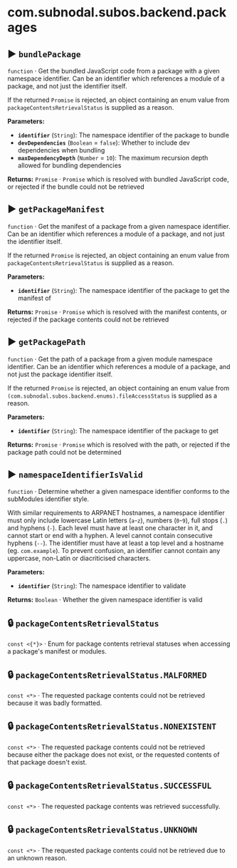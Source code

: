 # com.subnodal.subos.backend.packages
## ▶️ `bundlePackage`
`function` · Get the bundled JavaScript code from a package with a given namespace identifier. Can be an identifier which references a module of a package, and not just the identifier itself.


If the returned `Promise` is rejected, an object containing an enum
value from `packageContentsRetrievalStatus` is supplied as a reason.

**Parameters:**
* **`identifier`** (`String`): The namespace identifier of the package to bundle
* **`devDependencies`** (`Boolean` = `false`): Whether to include dev dependencies when bundling
* **`maxDependencyDepth`** (`Number` = `10`): The maximum recursion depth allowed for bundling dependencies

**Returns:** `Promise` · `Promise` which is resolved with bundled JavaScript code, or rejected if the bundle could not be retrieved

## ▶️ `getPackageManifest`
`function` · Get the manifest of a package from a given namespace identifier. Can be an identifier which references a module of a package, and not just the identifier itself.


If the returned `Promise` is rejected, an object containing an enum
value from `packageContentsRetrievalStatus` is supplied as a reason.

**Parameters:**
* **`identifier`** (`String`): The namespace identifier of the package to get the manifest of

**Returns:** `Promise` · `Promise` which is resolved with the manifest contents, or rejected if the package contents could not be retrieved

## ▶️ `getPackagePath`
`function` · Get the path of a package from a given module namespace identifier. Can be an identifier which references a module of a package, and not just the package identifier itself.


If the returned `Promise` is rejected, an object containing an enum
value from `(com.subnodal.subos.backend.enums).fileAccessStatus` is
supplied as a reason.

**Parameters:**
* **`identifier`** (`String`): The namespace identifier of the package to get

**Returns:** `Promise` · `Promise` which is resolved with the path, or rejected if the package path could not be determined

## ▶️ `namespaceIdentifierIsValid`
`function` · Determine whether a given namespace identifier conforms to the subModules identifier style.


With similar requirements to ARPANET hostnames, a namespace
identifier must only include lowercase Latin letters (`a`-`z`),
numbers (`0`-`9`), full stops (`.`) and hyphens (`-`). Each level
must have at least one character in it, and cannot start or end with
a hyphen. A level cannot contain consecutive hyphens (`--`). The
identifier must have at least a top level and a hostname (eg.
`com.example`). To prevent confusion, an identifier cannot contain
any uppercase, non-Latin or diacriticised characters.

**Parameters:**
* **`identifier`** (`String`): The namespace identifier to validate

**Returns:** `Boolean` · Whether the given namespace identifier is valid

## 🔒️ `packageContentsRetrievalStatus`
`const <{*}>` · Enum for package contents retrieval statuses when accessing a package's manifest or modules.

## 🔒️ `packageContentsRetrievalStatus.MALFORMED`
`const <*>` · The requested package contents could not be retrieved because it was badly formatted.

## 🔒️ `packageContentsRetrievalStatus.NONEXISTENT`
`const <*>` · The requested package contents could not be retrieved because either the package does not exist, or the requested contents of that package doesn't exist.

## 🔒️ `packageContentsRetrievalStatus.SUCCESSFUL`
`const <*>` · The requested package contents was retrieved successfully.

## 🔒️ `packageContentsRetrievalStatus.UNKNOWN`
`const <*>` · The requested package contents could not be retrieved due to an unknown reason.